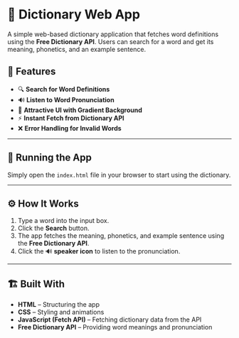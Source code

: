 # 📖 Dictionary Web App

A simple web-based dictionary application that fetches word definitions using the **Free Dictionary API**. Users can search for a word and get its meaning, phonetics, and an example sentence.

## 🚀 Features
- 🔍 **Search for Word Definitions**
- 🔊 **Listen to Word Pronunciation**
- 🎨 **Attractive UI with Gradient Background**
- ⚡ **Instant Fetch from Dictionary API**
- ❌ **Error Handling for Invalid Words**

---

## 🔹 Running the App
Simply open the `index.html` file in your browser to start using the dictionary.

---

## ⚙️ How It Works
1. Type a word into the input box.
2. Click the **Search** button.
3. The app fetches the meaning, phonetics, and example sentence using the **Free Dictionary API**.
4. Click the 🔊 **speaker icon** to listen to the pronunciation.

---

## 🏗️ Built With
- **HTML** – Structuring the app  
- **CSS** – Styling and animations  
- **JavaScript (Fetch API)** – Fetching dictionary data from the API  
- **Free Dictionary API** – Providing word meanings and pronunciation  
